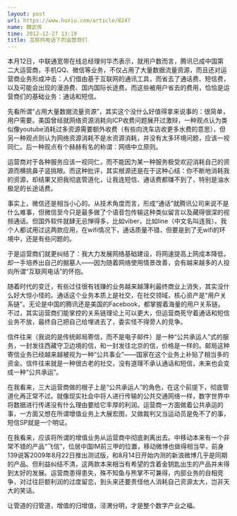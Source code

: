 ```yaml
---
layout: post
url: https://www.huxiu.com/article/8247
name: 魏武挥
time: 2012-12-27 13:19
title: 互联网电话下的运营商们
---
```

本月12日，中联通宽带在线总经理何华杰表示，就用户数而言，腾讯已成中国第二大运营商，手机QQ、微信等业务，不仅占用了大量数据流量资源，而且还对运营商业务形成冲击：人们借由基于互联网的通讯工具，而省去了通话费、短信费，以及可能会出现的漫游费、国内国际长途费。而这些被用户省去的费用，恰恰是运营商们的基础业务：通话和短信。

先看所谓“占用大量数据流量资源”，其实这个没什么好值得拿来说事的：很简单，用户需要。美国曾经就网络资源消耗向ICP收费问题展开过激辩，一种观点认为类似像youtube消耗过多资源需要额外收费（有些向洗车店收更多水费的意思），但另一种观点则认为网络资源消耗不是水资源消耗，并没有太多环境问题，应该一视同仁。后一种观点有个赫赫有名的称谓：网络中立原则。

运营商对于各种服务应该一视同仁，而不能因为某一种服务极受欢迎消耗自己的资源而横挑鼻子竖挑眼。而这种批评，其实根源还是在于这种心结：你不断地消耗我的资源，却结果又把我彻底管道化，让我连短信、通话费都赚不到了，特别是油水极足的长途话费。

事实上，微信还是相当小心的。从技术角度而言，形成“通话”就腾讯公司来说不是什么难事，但微信至今只是最多做了个语音包传输这种类似留言以及藏得很深的视频通话。但国外软件就肆无忌惮得多，比如viber，比如line（中文名叫连我）。我个人都试用过这两款应用，在wifi情况下，通话质量不错，但要是到了无wifi的环境中，还是有些问题的。

于是运营商们就更纠结了：我大力发展网络基础建设，将网速提高上网成本降低，却一手培养出自己的掘墓人——因为随着网络使用情景改善，会有越来越多的人投向所谓“互联网电话”的怀抱。

随着时代的变迁，有些过往很有钱赚的业务越来越薄利最终商业上消失，其实没什么好大惊小怪的。通话这个业务本质上是社交，在社交领域，核心资产是“用户关系链”。无论是中国的腾讯还是美国的Facebook，都掌握着海量的用户关系链。不过，其实运营商们能掌控的关系链理论上可以更大，但运营商死守着通话和短信业务不放，最终自己把自己给埋进去了，委实怪不得旁人的竞争。

信件往来（我说的是传统邮局寄信，而不是电子邮件）是一种“公共承运人”式的服务，一封发往西藏守卫边境的信，和一封发往北京的信，价格是一样的。邮局这种寄信业务已经越来越被视为一种“公共事业”——国家在这个业务上补贴了相当多的资金。信件往来就是一种很古老的社交，没有道理不承认通话和短信，未来也会变成一种“公共承运”。

在我看来，三大运营商做的根子上是“公共承运人”的角色，在这个前提下，彻底管道化再正常不过。就像现实社会中将人进行传输的公共交通网络一样，数字世界中将数据进行传递没有什么理由要给它丰厚的利润。运营商一方面做着公共承运的事，一方面又想在所谓增值业务上大展宏图，又做裁判又当运动员是免不了的事，短信SP就是一个明证。

在我看来，应该将所谓的增值业务从运营商中彻底剥离出去。中移动本来有一个非常不错的产品“飞信”，位居中国IM前三甲的位置，移动微博也做得相当早，前身139说客2009年8月22日推出测试版，和8月14日开始内测的新浪微博几乎是同期的产品。但利益纠结不清，这两款本来相当有希望的含着金钥匙出生的产品并未得到太好的发展。运营商患得患失，殊不知鱼与熊掌不可兼得，内部业务的自相竞争，对过往巨额利润的过度留恋，到头来还要责怪他人消耗自己资源太大，岂非天大的笑话。

让管道的归管道，增值的归增值，泾渭分明，才是整个数字产业之福。

